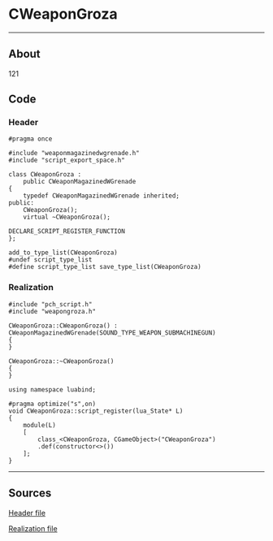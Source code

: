 # CWeaponGroza

___

## About

121

## Code

### Header

```C++,icon=.devicon-cplusplus-plain,filepath="src/xrGame/WeaponGroza.h"
#pragma once

#include "weaponmagazinedwgrenade.h"
#include "script_export_space.h"

class CWeaponGroza :
	public CWeaponMagazinedWGrenade
{
	typedef CWeaponMagazinedWGrenade inherited;
public:
	CWeaponGroza();
	virtual ~CWeaponGroza();

DECLARE_SCRIPT_REGISTER_FUNCTION
};

add_to_type_list(CWeaponGroza)
#undef script_type_list
#define script_type_list save_type_list(CWeaponGroza)
```

### Realization

```C++,icon=.devicon-cplusplus-plain,filepath="src/xrGame/WeaponGroza.cpp"
#include "pch_script.h"
#include "weapongroza.h"

CWeaponGroza::CWeaponGroza() : CWeaponMagazinedWGrenade(SOUND_TYPE_WEAPON_SUBMACHINEGUN)
{
}

CWeaponGroza::~CWeaponGroza()
{
}

using namespace luabind;

#pragma optimize("s",on)
void CWeaponGroza::script_register(lua_State* L)
{
	module(L)
	[
		class_<CWeaponGroza, CGameObject>("CWeaponGroza")
		.def(constructor<>())
	];
}
```

___

## Sources

[Header file](https://bitbucket.org/anomalymod/xray-monolith/src/master/src/xrGame/WeaponGroza.h)

[Realization file](https://bitbucket.org/anomalymod/xray-monolith/src/master/src/xrGame/WeaponGroza.cpp)
